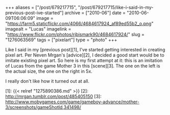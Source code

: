 +++
aliases = ["/post/679217715", "/post/679217715/like-i-said-in-my-previous-post-ive-started"]
archive = ["2010-06"]
date = "2010-06-09T06:06:09"
image = "https://farm5.staticflickr.com/4066/4684617924_af89ed55b2_o.png"
imagealt = "Lucas"
imagelink = "https://www.flickr.com/photos/rjbismark90/4684617924/"
slug = "1276063569"
tags = ["pixelart"]
type = "photo"
+++

Like I said in my [previous post][1], I've started getting interested in
creating pixel art.  Per Neven Mrgan's [advice][2], I decided a good start
would be to imitate existing pixel art.  So here is my first attempt at
it: this is an imitation of Lucas from the game Mother 3 in this
[scene][3]. The one on the left is the actual size, the one on the right
in 5x.

I really don't like how it turned out at all.

[1]: {{< relref "1275890386.md" >}}
[2]: http://mrgan.tumblr.com/post/485405150
[3]: http://www.mobygames.com/game/gameboy-advance/mother-3/screenshots/gameShotId,341498/
